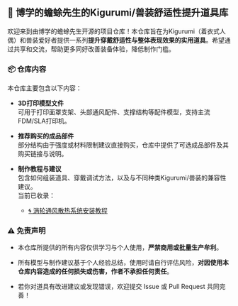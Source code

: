 🐸 博学的蟾蜍先生的Kigurumi/兽装舒适性提升道具库
------------------------------

欢迎来到由博学的蟾蜍先生开源的项目仓库！本仓库旨在为Kigurumi（着衣式人偶）和兽装爱好者提供一系列**提升穿戴舒适性与整体表现效果的实用道具**。希望通过共享和交流，帮助更多同好改善装备体验，降低制作门槛。

### 📦 仓库内容

本仓库主要包含以下内容：

* **3D打印模型文件**  
  可用于打印面罩支架、头部通风配件、支撑结构等配件模型，支持主流FDM/SLA打印机。

* **推荐购买的成品部件**  
  部分结构由于强度或材料限制建议直接购买，仓库中提供了可选成品部件及其购买链接与说明。

* **制作教程与建议**  
  包含如何组装道具、穿戴调试方法，以及与不同种类Kigurumi/兽装的兼容性建议。  
  当前已收录：
  
  * [🌀 涡轮通风散热系统安装教程](./Turbo_Ventilation/tutorial.md)

### ⚠️ 免责声明

* 本仓库所提供的所有内容仅供学习与个人使用，**严禁商用或批量生产牟利**。

* 所有模型与制作建议基于个人经验总结，使用时请自行评估风险，**对因使用本仓库内容造成的任何损失或伤害，作者不承担任何责任**。

* 若你对道具有改进建议或发现错误，欢迎提交 Issue 或 Pull Request 共同完善！
